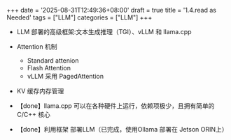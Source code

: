 +++
date = '2025-08-31T12:49:36+08:00'
draft = true
title = '1.4.read as Needed'
tags = ["LLM"]
categories = ["LLM"]
+++

- LLM 部署的高级框架:文本生成推理（TGI）、vLLM 和 llama.cpp

- Attention 机制
    - Standard attenion
    - Flash Attention
    - vLLM 采用 PagedAttention

- KV 缓存内存管理

- 【done】llama.cpp 可以在各种硬件上运行，依赖项极少，且拥有简单的 C/C++ 核心

- 【done】利用框架 部署LLM（已完成，使用Ollama 部署在 Jetson ORIN上）

